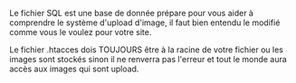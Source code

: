 Le fichier SQL est une base de donnée prépare pour vous aider à comprendre le système d'upload d'image, il faut bien entendu le modifié comme vous le voulez pour votre site. 

Le fichier .htacces dois TOUJOURS être à la racine de votre fichier ou les images sont stockés sinon il ne renverra pas l'erreur et tout le monde aura accès aux images qui sont upload. 

